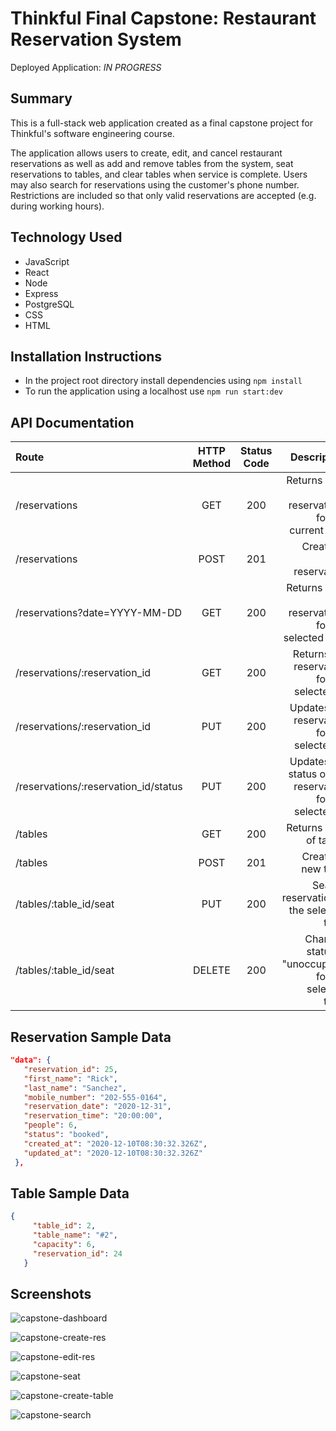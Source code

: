 # Thinkful Final Capstone: Restaurant Reservation System

Deployed Application: *IN PROGRESS*

## Summary
This is a full-stack web application created as a final capstone project for Thinkful's software engineering course.

The application allows users to create, edit, and cancel restaurant reservations as well as add and remove tables from the system, seat reservations to tables, and clear tables when service is complete. Users may also search for reservations using the customer's phone number. Restrictions are included so that only valid reservations are accepted (e.g. during working hours).

## Technology Used

* JavaScript
* React
* Node
* Express
* PostgreSQL
* CSS
* HTML

## Installation Instructions

* In the project root directory install dependencies using `npm install`
* To run the application using a localhost use `npm run start:dev`

## API Documentation

| Route       | HTTP Method      | Status Code | Description   |
| :---        |    :----:   |     :----:   |        ---:  |
| /reservations      | GET   | 200  | Returns a list of reservations for the current date |
| /reservations      | POST  | 201    | Creates a new reservation |
| /reservations?date=YYYY-MM-DD      | GET |  200    | Returns a list of reservations for the selected date |
| /reservations/:reservation_id      | GET  | 200     | Returns the reservation for the selected ID |
| /reservations/:reservation_id      | PUT  | 200     | Updates the reservation for the selected ID |
| /reservations/:reservation_id/status      | PUT  | 200     | Updates the status of the reservation for the selected ID |
| /tables   | GET  | 200      | Returns a list of tables     |
| /tables   | POST  | 201      | Creates a new table     |
| /tables/:table_id/seat   | PUT | 200      | Seats a reservation at the selected table     |
| /tables/:table_id/seat   | DELETE  | 200      | Changes status to "unoccupied" for the selected table     |

 ## Reservation Sample Data
 ```json
"data": {
    "reservation_id": 25,
    "first_name": "Rick",
    "last_name": "Sanchez",
    "mobile_number": "202-555-0164",
    "reservation_date": "2020-12-31",
    "reservation_time": "20:00:00",
    "people": 6,
    "status": "booked",
    "created_at": "2020-12-10T08:30:32.326Z",
    "updated_at": "2020-12-10T08:30:32.326Z"
  },
```

## Table Sample Data
 ```json
{
      "table_id": 2,
      "table_name": "#2",
      "capacity": 6,
      "reservation_id": 24
    }
```

## Screenshots

![capstone-dashboard](https://user-images.githubusercontent.com/83251605/148873922-a13dfc85-c5b7-4e6e-befa-6a7aa523bca6.png)

![capstone-create-res](https://user-images.githubusercontent.com/83251605/148874843-73345299-8f79-4e07-9aff-305d25139e07.png)

![capstone-edit-res](https://user-images.githubusercontent.com/83251605/148874863-14a0bad2-b6fd-40b6-8519-a162f11ff177.png)

![capstone-seat](https://user-images.githubusercontent.com/83251605/148875189-d4ed7c20-df1a-4b97-a43e-6af86f3a94c4.png)

![capstone-create-table](https://user-images.githubusercontent.com/83251605/148874878-a30e59bb-17fb-4b7f-aad5-919828fba84b.png)

![capstone-search](https://user-images.githubusercontent.com/83251605/148874880-2e8903d0-6a00-4047-83d5-b24d8ebada42.png)